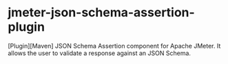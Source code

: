 # jmeter-json-schema-assertion-plugin
[Plugin][Maven] JSON Schema Assertion component for Apache JMeter. It allows the user to validate a response against an JSON Schema.
